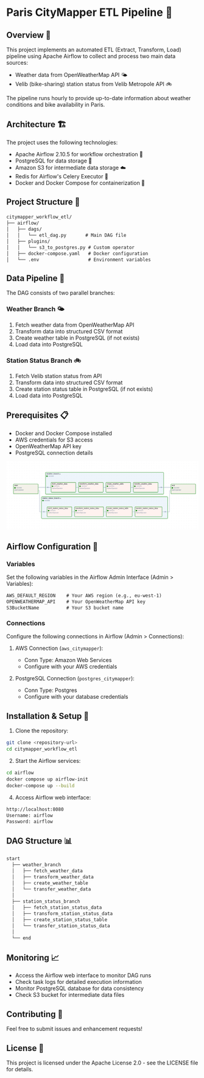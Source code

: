 # Paris CityMapper ETL Pipeline 🗼

## Overview 🌟

This project implements an automated ETL (Extract, Transform, Load) pipeline using Apache Airflow to collect and process two main data sources:

- Weather data from OpenWeatherMap API 🌤️
- Velib (bike-sharing) station status from Velib Metropole API 🚲

The pipeline runs hourly to provide up-to-date information about weather conditions and bike availability in Paris.

## Architecture 🏗️

The project uses the following technologies:

- Apache Airflow 2.10.5 for workflow orchestration 🔄
- PostgreSQL for data storage 💾
- Amazon S3 for intermediate data storage ☁️
- Redis for Airflow's Celery Executor 🔧
- Docker and Docker Compose for containerization 🐳

## Project Structure 📁

```
citymapper_workflow_etl/
├── airflow/
│   ├── dags/
│   │   └── etl_dag.py       # Main DAG file
│   ├── plugins/
│   │   └── s3_to_postgres.py # Custom operator
│   ├── docker-compose.yaml   # Docker configuration
│   └── .env                  # Environment variables
```

## Data Pipeline 🔄

The DAG consists of two parallel branches:

### Weather Branch 🌤️

1. Fetch weather data from OpenWeatherMap API
2. Transform data into structured CSV format
3. Create weather table in PostgreSQL (if not exists)
4. Load data into PostgreSQL

### Station Status Branch 🚲

1. Fetch Velib station status from API
2. Transform data into structured CSV format
3. Create station status table in PostgreSQL (if not exists)
4. Load data into PostgreSQL

## Prerequisites 📋

- Docker and Docker Compose installed
- AWS credentials for S3 access
- OpenWeatherMap API key
- PostgreSQL connection details

![alt text](image-1.png)

## Airflow Configuration 🔐

### Variables

Set the following variables in the Airflow Admin Interface (Admin > Variables):

```
AWS_DEFAULT_REGION    # Your AWS region (e.g., eu-west-1)
OPENWEATHERMAP_API    # Your OpenWeatherMap API key
S3BucketName          # Your S3 bucket name
```

### Connections

Configure the following connections in Airflow (Admin > Connections):

1. AWS Connection (`aws_citymapper`):

   - Conn Type: Amazon Web Services
   - Configure with your AWS credentials

2. PostgreSQL Connection (`postgres_citymapper`):
   - Conn Type: Postgres
   - Configure with your database credentials

## Installation & Setup 🚀

1. Clone the repository:

```bash
git clone <repository-url>
cd citymapper_workflow_etl
```

2. Start the Airflow services:

```bash
cd airflow
docker compose up airflow-init
docker-compose up --build
```

4. Access Airflow web interface:

```
http://localhost:8080
Username: airflow
Password: airflow
```

## DAG Structure 📊

```
start
  ├── weather_branch
  │   ├── fetch_weather_data
  │   ├── transform_weather_data
  │   ├── create_weather_table
  │   └── transfer_weather_data
  │
  ├── station_status_branch
  │   ├── fetch_station_status_data
  │   ├── transform_station_status_data
  │   ├── create_station_status_table
  │   └── transfer_station_status_data
  │
  └── end
```

## Monitoring 📈

- Access the Airflow web interface to monitor DAG runs
- Check task logs for detailed execution information
- Monitor PostgreSQL database for data consistency
- Check S3 bucket for intermediate data files

## Contributing 🤝

Feel free to submit issues and enhancement requests!

## License 📜

This project is licensed under the Apache License 2.0 - see the LICENSE file for details.

